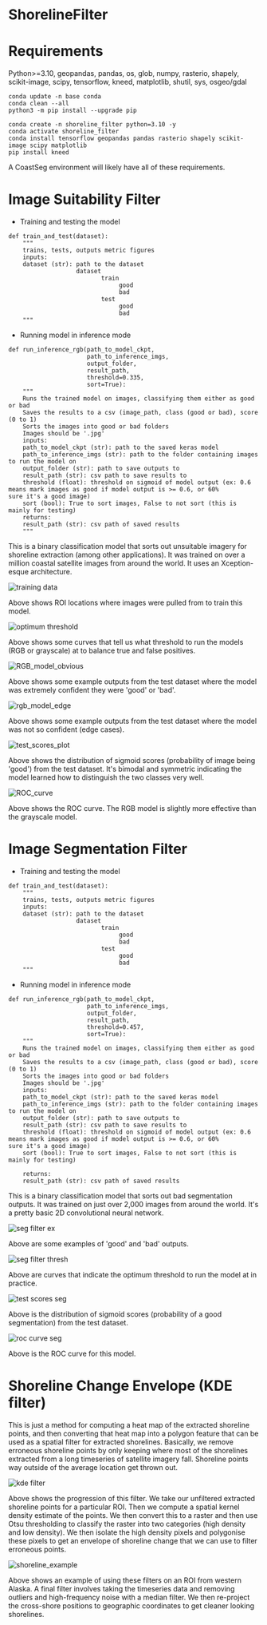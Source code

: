 # ShorelineFilter

# Requirements
Python>=3.10, geopandas, pandas, os, glob, numpy, rasterio, shapely, scikit-image, scipy, tensorflow, kneed, matplotlib, shutil, sys, osgeo/gdal

```
conda update -n base conda
conda clean --all
python3 -m pip install --upgrade pip
```

```
conda create -n shoreline_filter python=3.10 -y
conda activate shoreline_filter
conda install tensorflow geopandas pandas rasterio shapely scikit-image scipy matplotlib
pip install kneed
```

A CoastSeg environment will likely have all of these requirements.

# Image Suitability Filter

* Training and testing the model

```
def train_and_test(dataset):
    """
    trains, tests, outputs metric figures
    inputs:
    dataset (str): path to the dataset
                   dataset
                          train
                               good
                               bad
                          test
                               good
                               bad
    """
```

* Running model in inference mode

```
def run_inference_rgb(path_to_model_ckpt,
                      path_to_inference_imgs,
                      output_folder,
                      result_path,
                      threshold=0.335,
                      sort=True):
    """
    Runs the trained model on images, classifying them either as good or bad
    Saves the results to a csv (image_path, class (good or bad), score (0 to 1)
    Sorts the images into good or bad folders
    Images should be '.jpg'
    inputs:
    path_to_model_ckpt (str): path to the saved keras model
    path_to_inference_imgs (str): path to the folder containing images to run the model on
    output_folder (str): path to save outputs to
    result_path (str): csv path to save results to
    threshold (float): threshold on sigmoid of model output (ex: 0.6 means mark images as good if model output is >= 0.6, or 60% 		       sure it's a good image)
    sort (bool): True to sort images, False to not sort (this is mainly for testing)
    returns:
    result_path (str): csv path of saved results
    """
```

This is a binary classification model that sorts out unsuitable imagery for shoreline extraction (among other applications). It was trained on over a million coastal satellite images from around the world. It uses an Xception-esque architecture.

![training data](Figures/ImageSuitability/spatial_domain.png)

Above shows ROI locations where images were pulled from to train this model.

![optimum threshold](Figures/ImageSuitability/optimum_threshold.png)

Above shows some curves that tell us what threshold to run the models (RGB or grayscale) at to balance true and false positives. 

![RGB_model_obvious](Figures/ImageSuitability/RGB_model_obvious.jpg)

Above shows some example outputs from the test dataset where the model was extremely confident they were 'good' or 'bad'.

![rgb_model_edge](Figures/ImageSuitability/RGB_model_edge.jpg)

Above shows some example outputs from the test dataset where the model was not so confident (edge cases).

![test_scores_plot](Figures/ImageSuitability/test_scores_plot.png)

Above shows the distribution of sigmoid scores (probability of image being 'good') from the test dataset. It's bimodal and symmetric indicating the model learned how to distinguish the two classes very well.

![ROC_curve](Figures/ImageSuitability/ROC_curve.png)

Above shows the ROC curve. The RGB model is slightly more effective than the grayscale model.

# Image Segmentation Filter

* Training and testing the model

```
def train_and_test(dataset):
    """
    trains, tests, outputs metric figures
    inputs:
    dataset (str): path to the dataset
                   dataset
                          train
                               good
                               bad
                          test
                               good
                               bad
    """
```

* Running model in inference mode

```
def run_inference_rgb(path_to_model_ckpt,
                      path_to_inference_imgs,
                      output_folder,
                      result_path,
                      threshold=0.457,
                      sort=True):
    """
    Runs the trained model on images, classifying them either as good or bad
    Saves the results to a csv (image_path, class (good or bad), score (0 to 1)
    Sorts the images into good or bad folders
    Images should be '.jpg'
    inputs:
    path_to_model_ckpt (str): path to the saved keras model
    path_to_inference_imgs (str): path to the folder containing images to run the model on
    output_folder (str): path to save outputs to
    result_path (str): csv path to save results to
    threshold (float): threshold on sigmoid of model output (ex: 0.6 means mark images as good if model output is >= 0.6, or 60% 		       sure it's a good image)
    sort (bool): True to sort images, False to not sort (this is mainly for testing)

    returns:
    result_path (str): csv path of saved results
```



This is a binary classification model that sorts out bad segmentation outputs. It was trained on just over 2,000 images from around the world. It's a pretty basic 2D convolutional neural network. 

![seg filter ex](Figures/ImageSegmentationFilter/example_seg_filter.png)

Above are some examples of 'good' and 'bad' outputs.

![seg filter thresh](Figures/ImageSegmentationFilter/optimum_threshold.png)

Above are curves that indicate the optimum threshold to run the model at in practice.

![test scores seg](Figures/ImageSegmentationFilter/test_scores.png)

Above is the distribution of sigmoid scores (probability of a good segmentation) from the test dataset.

![roc curve seg](Figures/ImageSegmentationFilter/ROC_curve.png)

Above is the ROC curve for this model.

# Shoreline Change Envelope (KDE filter)

This is just a method for computing a heat map of the extracted shoreline points, and then converting that heat map into a polygon feature that can be used as a spatial filter for extracted shorelines. Basically, we remove erroneous shoreline points by only keeping where most of the shorelines extracted from a long timeseries of satellite imagery fall. Shoreline points way outside of the average location get thrown out.

![kde filter](Figures/kde_filter.png)

Above shows the progression of this filter. We take our unfiltered extracted shoreline points for a particular ROI. Then we compute a spatial kernel density estimate of the points. We then convert this to a raster and then use Otsu thresholding to classify the raster into two categories (high density and low density). We then isolate the high density pixels and polygonise these pixels to get an envelope of shoreline change that we can use to filter erroneous points.

![shoreline_example](Figures/shoreline_example.png)

Above shows an example of using these filters on an ROI from western Alaska. A final filter involves taking the timeseries data and removing outliers and high-frequency noise with a median filter. We then re-project the cross-shore positions to geographic coordinates to get cleaner looking shorelines.




